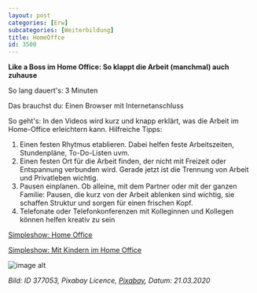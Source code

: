 ```yaml
---
layout: post
categories: [Erw]
subcategories: [Weiterbildung]
title: HomeOffce
id: 3500
---
```

**Like a Boss im Home Office: So klappt die Arbeit (manchmal) auch zuhause**

So lang dauert's: 3 Minuten

Das brauchst du: Einen Browser mit Internetanschluss

So geht's:  In den Videos wird kurz und knapp erklärt, was die Arbeit im Home-Office erleichtern kann. 
Hilfreiche Tipps:  
1. Einen festen Rhytmus etablieren. Dabei helfen feste Arbeitszeiten, Stundenpläne, To-Do-Listen uvm. 
1. Einen festen Ort für die Arbeit finden, der nicht mit Freizeit oder Entspannung verbunden wird. Gerade jetzt ist die Trennung von Arbeit und Privatleben wichtig.
1. Pausen einplanen. Ob alleine, mit dem Partner oder mit der ganzen Familie: Pausen, die kurz von der Arbeit ablenken sind wichtig, sie schaffen Struktur und sorgen für einen frischen Kopf.
1. Telefonate oder Telefonkonferenzen mit Kolleginnen und Kollegen können helfen kreativ zu sein

[Simpleshow: Home Office](https://www.youtube.com/watch?v=L5XJP3AxgTk) 

[Simpleshow: Mit Kindern im Home Office](https://www.youtube.com/watch?v=PKyKzVwXb70)

![image alt](https://cdn.pixabay.com/photo/2014/09/24/14/29/mac-459196_1280.jpg)

*Bild: ID 377053, Pixabay Licence, [Pixabay](https://pixabay.com/photos/mac-freelancer-macintosh-macbook-459196/), Datum: 21.03.2020*

